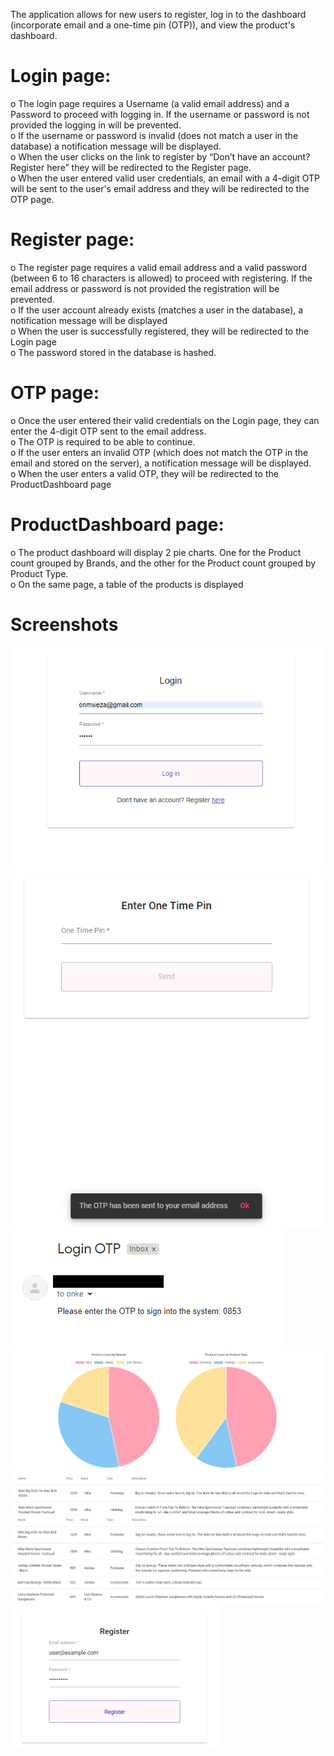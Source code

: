 The application allows for new users to register, log in to the dashboard (incorporate
email and a one-time pin (OTP)), and view the product's dashboard.

# Login page:
o The login page requires a Username (a valid email address) and a Password to proceed with logging
in. If the username or password is not provided the logging in will be prevented.
<br/>
o If the username or password is invalid (does not match a user in the database) a notification
message will be displayed.
<br/>
o When the user clicks on the link to register by “Don’t have an account? Register here” they will be
redirected to the Register page.
<br/>
o When the user entered valid user credentials, an email with a 4-digit OTP will be sent to the user's
email address and they will be redirected to the OTP page.
<br/>
# Register page:
o The register page requires a valid email address and a valid password (between 6 to 16 characters
is allowed) to proceed with registering. If the email address or password is not provided the registration
will be prevented.
<br/>
o If the user account already exists (matches a user in the database), a notification message
will be displayed
<br/>
o When the user is successfully registered, they will be redirected to the Login page
<br/>
o The password stored in the database is hashed.
<br/>
# OTP page:
o Once the user entered their valid credentials on the Login page, they can enter the 4-digit OTP sent to the email
address.
<br/>
o The OTP is required to be able to continue.
<br/>
o If the user enters an invalid OTP (which does not match the OTP in the email and stored on the
server), a notification message will be displayed.
<br/>
o When the user enters a valid OTP, they will be redirected to the ProductDashboard page
<br/>
# ProductDashboard page:
o The product dashboard will display 2 pie charts. One for the Product count grouped by Brands, and
the other for the Product count grouped by Product Type.
<br/>
o On the same page, a table of the products is displayed
<br/>
# Screenshots
![My Image](login.png)
![My Image](otp.png)
![My Image](email.png)
![My Image](graphs.png)
![My Image](table.png)
![My Image](register.png)
